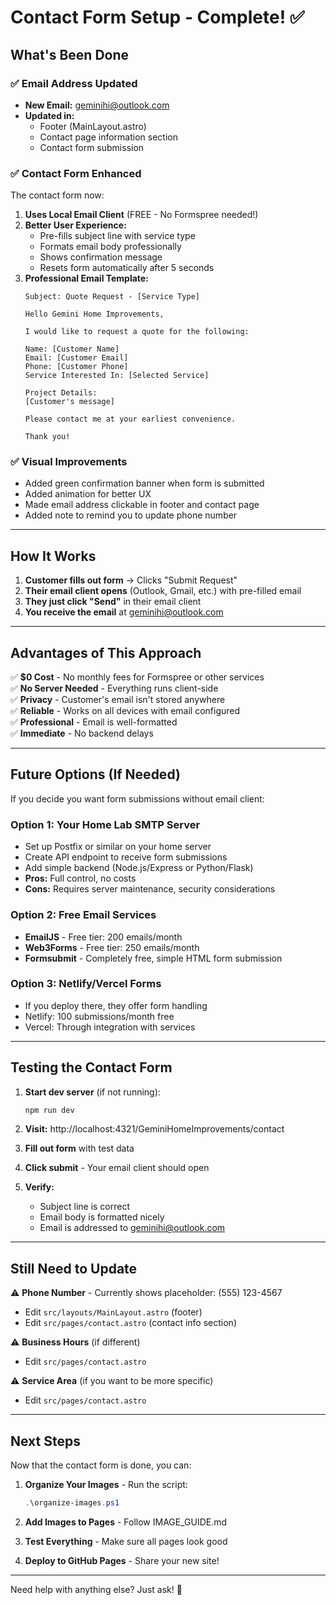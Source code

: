 # Contact Form Setup - Complete! ✅

## What's Been Done

### ✅ Email Address Updated
- **New Email:** geminihi@outlook.com
- **Updated in:**
  - Footer (MainLayout.astro)
  - Contact page information section
  - Contact form submission

### ✅ Contact Form Enhanced
The contact form now:
1. **Uses Local Email Client** (FREE - No Formspree needed!)
2. **Better User Experience:**
   - Pre-fills subject line with service type
   - Formats email body professionally
   - Shows confirmation message
   - Resets form automatically after 5 seconds
3. **Professional Email Template:**
   ```
   Subject: Quote Request - [Service Type]
   
   Hello Gemini Home Improvements,
   
   I would like to request a quote for the following:
   
   Name: [Customer Name]
   Email: [Customer Email]
   Phone: [Customer Phone]
   Service Interested In: [Selected Service]
   
   Project Details:
   [Customer's message]
   
   Please contact me at your earliest convenience.
   
   Thank you!
   ```

### ✅ Visual Improvements
- Added green confirmation banner when form is submitted
- Added animation for better UX
- Made email address clickable in footer and contact page
- Added note to remind you to update phone number

---

## How It Works

1. **Customer fills out form** → Clicks "Submit Request"
2. **Their email client opens** (Outlook, Gmail, etc.) with pre-filled email
3. **They just click "Send"** in their email client
4. **You receive the email** at geminihi@outlook.com

---

## Advantages of This Approach

✅ **$0 Cost** - No monthly fees for Formspree or other services  
✅ **No Server Needed** - Everything runs client-side  
✅ **Privacy** - Customer's email isn't stored anywhere  
✅ **Reliable** - Works on all devices with email configured  
✅ **Professional** - Email is well-formatted  
✅ **Immediate** - No backend delays  

---

## Future Options (If Needed)

If you decide you want form submissions without email client:

### Option 1: Your Home Lab SMTP Server
- Set up Postfix or similar on your home server
- Create API endpoint to receive form submissions
- Add simple backend (Node.js/Express or Python/Flask)
- **Pros:** Full control, no costs
- **Cons:** Requires server maintenance, security considerations

### Option 2: Free Email Services
- **EmailJS** - Free tier: 200 emails/month
- **Web3Forms** - Free tier: 250 emails/month
- **Formsubmit** - Completely free, simple HTML form submission

### Option 3: Netlify/Vercel Forms
- If you deploy there, they offer form handling
- Netlify: 100 submissions/month free
- Vercel: Through integration with services

---

## Testing the Contact Form

1. **Start dev server** (if not running):
   ```powershell
   npm run dev
   ```

2. **Visit:** http://localhost:4321/GeminiHomeImprovements/contact

3. **Fill out form** with test data

4. **Click submit** - Your email client should open

5. **Verify:**
   - Subject line is correct
   - Email body is formatted nicely
   - Email is addressed to geminihi@outlook.com

---

## Still Need to Update

⚠️ **Phone Number** - Currently shows placeholder: (555) 123-4567
   - Edit `src/layouts/MainLayout.astro` (footer)
   - Edit `src/pages/contact.astro` (contact info section)

⚠️ **Business Hours** (if different)
   - Edit `src/pages/contact.astro`

⚠️ **Service Area** (if you want to be more specific)
   - Edit `src/pages/contact.astro`

---

## Next Steps

Now that the contact form is done, you can:

1. **Organize Your Images** - Run the script:
   ```powershell
   .\organize-images.ps1
   ```

2. **Add Images to Pages** - Follow IMAGE_GUIDE.md

3. **Test Everything** - Make sure all pages look good

4. **Deploy to GitHub Pages** - Share your new site!

---

Need help with anything else? Just ask! 🚀
